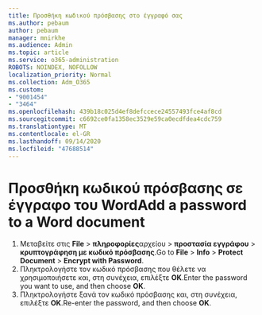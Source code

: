 ```yaml
---
title: Προσθήκη κωδικού πρόσβασης στο έγγραφό σας
ms.author: pebaum
author: pebaum
manager: mnirkhe
ms.audience: Admin
ms.topic: article
ms.service: o365-administration
ROBOTS: NOINDEX, NOFOLLOW
localization_priority: Normal
ms.collection: Adm_O365
ms.custom:
- "9001454"
- "3464"
ms.openlocfilehash: 439b18c025d4ef8defccece24557493fce4af8cd
ms.sourcegitcommit: c6692ce0fa1358ec3529e59ca0ecdfdea4cdc759
ms.translationtype: MT
ms.contentlocale: el-GR
ms.lasthandoff: 09/14/2020
ms.locfileid: "47688514"
---
```

# <a name="add-a-password-to-a-word-document"></a><span data-ttu-id="d0896-102">Προσθήκη κωδικού πρόσβασης σε έγγραφο του Word</span><span class="sxs-lookup"><span data-stu-id="d0896-102">Add a password to a Word document</span></span>

1. <span data-ttu-id="d0896-103">Μεταβείτε στις **File**  >  **πληροφορίες**αρχείου  >  **προστασία εγγράφου**  >  **κρυπτογράφηση με κωδικό πρόσβασης**.</span><span class="sxs-lookup"><span data-stu-id="d0896-103">Go to **File** > **Info** > **Protect Document** > **Encrypt with Password**.</span></span>
2. <span data-ttu-id="d0896-104">Πληκτρολογήστε τον κωδικό πρόσβασης που θέλετε να χρησιμοποιήσετε και, στη συνέχεια, επιλέξτε **OK**.</span><span class="sxs-lookup"><span data-stu-id="d0896-104">Enter the password you want to use, and then choose **OK**.</span></span>
3. <span data-ttu-id="d0896-105">Πληκτρολογήστε ξανά τον κωδικό πρόσβασης και, στη συνέχεια, επιλέξτε **OK**.</span><span class="sxs-lookup"><span data-stu-id="d0896-105">Re-enter the password, and then choose **OK**.</span></span>